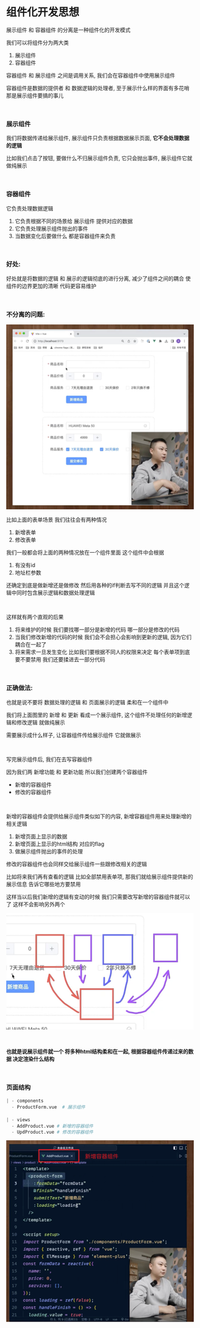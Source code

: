 # 组件化开发思想
展示组件 和 容器组件 的分离是一种组件化的开发模式

我们可以将组件分为两大类
1. 展示组件
2. 容器组件

容器组件 和 展示组件 之间是调用关系, 我们会在容器组件中使用展示组件

容器组件是数据的提供者 和 数据逻辑的处理者, 至于展示什么样的界面有多花哨 那是展示组件要搞的事儿

<br>

### 展示组件
我们将数据传递给展示组件, 展示组件只负责根据数据展示页面, **它不会处理数据的逻辑**

比如我们点击了按钮, 要做什么不归展示组件负责, 它只会抛出事件, 展示组件它就做纯展示

<br>

### 容器组件
它负责处理数据逻辑
1. 它负责根据不同的场景给 展示组件 提供对应的数据
2. 它负责处理展示组件抛出的事件
3. 当数据变化后要做什么 都是容器组件来负责


<br>

### 好处:
好处就是将数据的逻辑 和 展示的逻辑彻底的进行分离, 减少了组件之间的耦合 使组件的边界更加的清晰 代码更容易维护

<br>

### 不分离的问题:

![组件开发思想1](./imgs/组件开发思想1.png)

比如上面的表单场景 我们往往会有两种情况
1. 新增表单
2. 修改表单

我们一般都会将上面的两种情况放在一个组件里面 这个组件中会根据
1. 有没有id
2. 地址栏参数

还确定到底是做新增还是做修改 然后用各种的if判断去写不同的逻辑 并且这个逻辑中同时包含展示逻辑和数据处理逻辑

<br>

这样就有两个直观的后果
1. 将来维护的时候 我们要找哪一部分是新增的代码 哪一部分是修改的代码
2. 当我们修改新增的代码的时候 我们会不会担心会影响到更新的逻辑, 因为它们耦合在一起了
3. 将来需求一旦发生变化 比如我们要根据不同人的权限来决定 每个表单项到底要不要禁用 我们还要揉进去一部分代码

<br>

### 正确做法:
也就是说不要将 数据处理的逻辑 和 页面展示的逻辑 柔和在一个组件中

我们将上面图里的 新增 和 更新 看成一个展示组件, 这个组件不处理任何的新增逻辑和修改逻辑 就做纯展示

需要展示成什么样子, 让容器组件传给展示组件 它就做展示

<br>

写完展示组件后, 我们在去写容器组件

因为我们两 新增功能 和 更新功能 所以我们创建两个容器组件
- 新增的容器组件
- 修改的容器组件

<br>

新增的容器组件会提供给展示组件类似如下的内容, 新增容器组件用来处理新增的相关逻辑
1. 新增页面上显示的数据
2. 新增页面上显示的html结构 对应的flag
3. 做展示组件抛出的事件的处理

修改的容器组件也会同样交给展示组件一些跟修改相关的逻辑

比如将来我们再有查看的逻辑 比如全部禁用表单项, 那我们就给展示组件提供新的展示信息 告诉它哪些地方要禁用

这样当以后我们新增的逻辑有变动的时候 我们只需要改写新增的容器组件就可以了 这样不会影响另外两个

![组件开发思想2.png](./imgs/组件开发思想2.png)

<br>

**也就是说展示组件就一个 将多种html结构柔和在一起, 根据容器组件传递过来的数据 决定渲染什么结构** 

<br>

### 页面结构
```s
| - components
  - ProductForm.vue  # 展示组件

| - views
  - AddProduct.vue # 新增的容器组件
  - UpdProduct.vue # 修改的容器组件
```

![组件开发思想3.png](./imgs/组件开发思想3.png)

